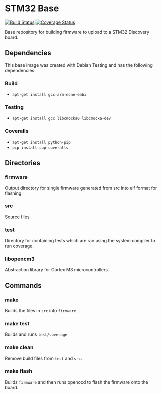 # STM32 Base

[![Build Status](https://travis-ci.org/DaMouse404/stm32-base.svg?branch=master)](https://travis-ci.org/DaMouse404/stm32-base)
[![Coverage Status](https://coveralls.io/repos/DaMouse404/stm32-base/badge.svg?branch=master)](https://coveralls.io/r/DaMouse404/stm32-base?branch=master)

Base repository for building firmware to upload to a STM32 Discovery board.

## Dependencies
This base image was created with Debian Testing and has the following dependencies:

### Build

* `apt-get install gcc-arm-none-eabi`

### Testing

* `apt-get install gcc libcmocka0 libcmocka-dev`

### Coveralls

* `apt-get install python-pip`
* `pip install cpp-coveralls`

## Directories

### firmware
Output directory for single firmware generated from src into elf format for flashing.

### src
Source files.

### test
Directory for containing tests which are ran using the system compiler to run coverage.

### libopencm3
Abstraction library for Cortex M3 microcontrollers.

## Commands

### make
Builds the files in `src` into `firmware`

### make test
Builds and runs `test/coverage`

### make clean
Remove build files from `test` and `src`.

### make flash
Builds `firmware` and then runs openocd to flash the firmware onto the board.
